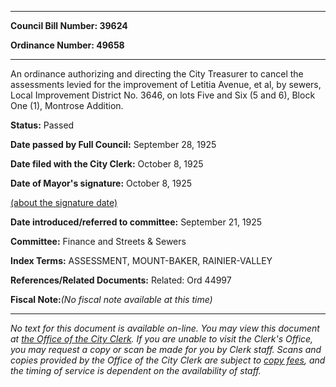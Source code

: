 

********

**Council Bill Number: 39624**
   
**Ordinance Number: 49658**
********

 An ordinance authorizing and directing the City Treasurer to cancel the assessments levied for the improvement of Letitia Avenue, et al, by sewers, Local Improvement District No. 3646, on lots Five and Six (5 and 6), Block One (1), Montrose Addition.

**Status:** Passed
   
**Date passed by Full Council:** September 28, 1925
   
**Date filed with the City Clerk:** October 8, 1925
   
**Date of Mayor's signature:** October 8, 1925
   
[(about the signature date)](/~public/approvaldate.htm)
   
   
   
**Date introduced/referred to committee:** September 21, 1925
   
**Committee:** Finance and Streets & Sewers
   
   
**Index Terms:** ASSESSMENT, MOUNT-BAKER, RAINIER-VALLEY

**References/Related Documents:** Related: Ord 44997

**Fiscal Note:**_(No fiscal note available at this time)_
********

_No text for this document is available on-line. You may view this document at [the Office of the City Clerk](http://www.seattle.gov/leg/clerk/contactUs.htm). If you are unable to visit the Clerk's Office, you may request a copy or scan be made for you by Clerk staff. Scans and copies provided by the Office of the City Clerk are subject to [copy fees](http://clerk.seattle.gov/~public/clerkfees.htm), and the timing of service is dependent on the availability of staff._


